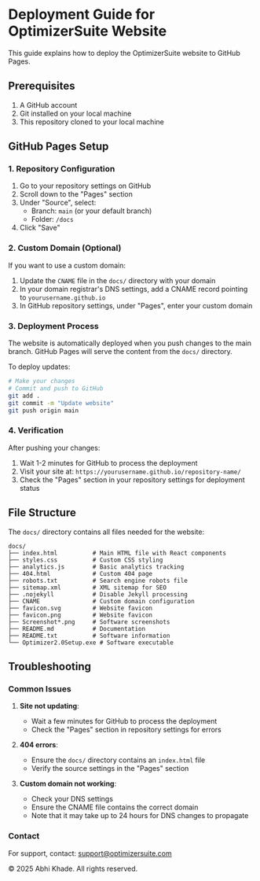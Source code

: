 # Deployment Guide for OptimizerSuite Website

This guide explains how to deploy the OptimizerSuite website to GitHub Pages.

## Prerequisites

1. A GitHub account
2. Git installed on your local machine
3. This repository cloned to your local machine

## GitHub Pages Setup

### 1. Repository Configuration

1. Go to your repository settings on GitHub
2. Scroll down to the "Pages" section
3. Under "Source", select:
   - Branch: `main` (or your default branch)
   - Folder: `/docs`
4. Click "Save"

### 2. Custom Domain (Optional)

If you want to use a custom domain:

1. Update the `CNAME` file in the `docs/` directory with your domain
2. In your domain registrar's DNS settings, add a CNAME record pointing to `yourusername.github.io`
3. In GitHub repository settings, under "Pages", enter your custom domain

### 3. Deployment Process

The website is automatically deployed when you push changes to the main branch. GitHub Pages will serve the content from the `docs/` directory.

To deploy updates:

```bash
# Make your changes
# Commit and push to GitHub
git add .
git commit -m "Update website"
git push origin main
```

### 4. Verification

After pushing your changes:

1. Wait 1-2 minutes for GitHub to process the deployment
2. Visit your site at: `https://yourusername.github.io/repository-name/`
3. Check the "Pages" section in your repository settings for deployment status

## File Structure

The `docs/` directory contains all files needed for the website:

```
docs/
├── index.html          # Main HTML file with React components
├── styles.css          # Custom CSS styling
├── analytics.js        # Basic analytics tracking
├── 404.html            # Custom 404 page
├── robots.txt          # Search engine robots file
├── sitemap.xml         # XML sitemap for SEO
├── .nojekyll           # Disable Jekyll processing
├── CNAME               # Custom domain configuration
├── favicon.svg         # Website favicon
├── favicon.png         # Website favicon
├── Screenshot*.png     # Software screenshots
├── README.md           # Documentation
├── README.txt          # Software information
└── Optimizer2.0Setup.exe # Software executable
```

## Troubleshooting

### Common Issues

1. **Site not updating**: 
   - Wait a few minutes for GitHub to process the deployment
   - Check the "Pages" section in repository settings for errors

2. **404 errors**:
   - Ensure the `docs/` directory contains an `index.html` file
   - Verify the source settings in the "Pages" section

3. **Custom domain not working**:
   - Check your DNS settings
   - Ensure the CNAME file contains the correct domain
   - Note that it may take up to 24 hours for DNS changes to propagate

### Contact

For support, contact: support@optimizersuite.com

© 2025 Abhi Khade. All rights reserved.